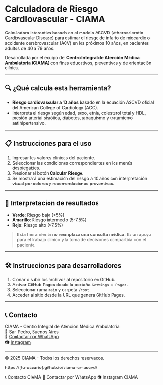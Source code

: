 # Calculadora de Riesgo Cardiovascular - CIAMA

Calculadora interactiva basada en el modelo ASCVD (Atherosclerotic Cardiovascular Disease) para estimar el riesgo de infarto de miocardio o accidente cerebrovascular (ACV) en los próximos 10 años, en pacientes adultos de 40 a 79 años.

Desarrollada por el equipo del **Centro Integral de Atención Médica Ambulatoria (CIAMA)** con fines educativos, preventivos y de orientación clínica.

---

## 🔍 ¿Qué calcula esta herramienta?

- **Riesgo cardiovascular a 10 años** basado en la ecuación ASCVD oficial del American College of Cardiology (ACC).
- Interpreta el riesgo según edad, sexo, etnia, colesterol total y HDL, presión arterial sistólica, diabetes, tabaquismo y tratamiento antihipertensivo.

---

## 📋 Instrucciones para el uso

1. Ingresar los valores clínicos del paciente.
2. Seleccionar las condiciones correspondientes en los menús desplegables.
3. Presionar el botón **Calcular Riesgo**.
4. Se mostrará una estimación del riesgo a 10 años con interpretación visual por colores y recomendaciones preventivas.

---

## 🧠 Interpretación de resultados

- **Verde**: Riesgo bajo (<5%)
- **Amarillo**: Riesgo intermedio (5-7.5%)
- **Rojo**: Riesgo alto (>7.5%)

> Esta herramienta **no reemplaza una consulta médica**. Es un apoyo para el trabajo clínico y la toma de decisiones compartida con el paciente.

---

## 🛠️ Instrucciones para desarrolladores

1. Clonar o subir los archivos al repositorio en GitHub.
2. Activar GitHub Pages desde la pestaña `Settings > Pages`.
3. Seleccionar rama `main` y carpeta `/root`.
4. Acceder al sitio desde la URL que genera GitHub Pages.

---

## 📞 Contacto

CIAMA - Centro Integral de Atención Médica Ambulatoria  
📍 San Pedro, Buenos Aires  
📲 [Contactar por WhatsApp](https://wa.me/543329524932)  
📷 [Instagram](https://www.instagram.com/ciamasanpedro)

---

© 2025 CIAMA - Todos los derechos reservados.

https://[tu-usuario].github.io/ciama-cv-ascvd/

📞 Contacto
CIAMA
📲 Contactar por WhatsApp
📷 Instagram CIAMA
